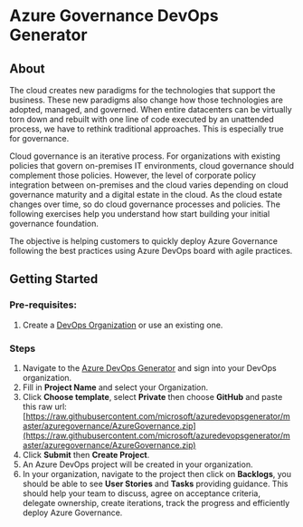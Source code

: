 # Azure Governance DevOps Generator

## About

The cloud creates new paradigms for the technologies that support the business. These new paradigms also change how those technologies are adopted, managed, and governed. When entire datacenters can be virtually torn down and rebuilt with one line of code executed by an unattended process, we have to rethink traditional approaches. This is especially true for governance.

Cloud governance is an iterative process. For organizations with existing policies that govern on-premises IT environments, cloud governance should complement those policies. However, the level of corporate policy integration between on-premises and the cloud varies depending on cloud governance maturity and a digital estate in the cloud. As the cloud estate changes over time, so do cloud governance processes and policies. The following exercises help you understand how start building your initial governance foundation.

The objective is helping customers to quickly deploy Azure Governance following the best practices using  Azure DevOps board with agile practices.

## Getting Started

### Pre-requisites: 

1. Create a [DevOps Organization](https://docs.microsoft.com/en-us/azure/devops/organizations/accounts/create-organization?view=azure-devops#create-an-organization) or use an existing one.


### Steps

1. Navigate to the [Azure DevOps Generator](https://docs.microsoft.com/en-us/azure/devops/demo-gen/use-demo-generator-v2?view=azure-devops) and sign into your DevOps organization.
2. Fill in **Project Name** and select your Organization.
3. Click **Choose template**, select **Private** then choose **GitHub** and paste this raw url: [https://raw.githubusercontent.com/microsoft/azuredevopsgenerator/master/azuregovernance/AzureGovernance.zip](https://raw.githubusercontent.com/microsoft/azuredevopsgenerator/master/azuregovernance/AzureGovernance.zip)
4. Click **Submit** then **Create Project**.
5. An Azure DevOps project will be created in your organization.
6. In your organization, navigate to the project then click on **Backlogs**, you should be able to see **User Stories** and **Tasks** providing guidance.
This should help your team to discuss, agree on acceptance criteria, delegate ownership, create iterations, track the progress and efficiently deploy Azure Governance. 




